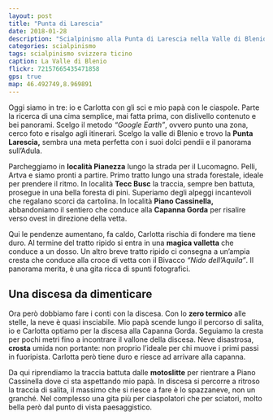 ```yaml
---
layout: post
title: "Punta di Larescia"
date: 2018-01-28
description: "Scialpinismo alla Punta di Larescia nella Valle di Blenio con partenza dalla località Pianezza e rientro dalla Capanna Gorda"
categories: scialpinismo
tags: scialpinismo svizzera ticino
caption: La Valle di Blenio
flickr: 72157665435471858
gps: true
map: 46.492749,8.969891
---
```


Oggi siamo in tre: io e Carlotta con gli sci e mio papà con le ciaspole. Parte la ricerca di una cima semplice, mai fatta prima, con dislivello contenuto e bei panorami. Scelgo il metodo *“Google Earth”*, ovvero punto una zona, cerco foto e risalgo agli itinerari.
Scelgo la valle di Blenio e trovo la **Punta Larescia,** sembra una meta perfetta con i suoi dolci pendii e il panorama sull’Adula. 

Parcheggiamo in **località Pianezza** lungo la strada per il Lucomagno. Pelli, Artva e siamo pronti a partire. Primo tratto lungo una strada forestale, ideale per prendere il ritmo. In località **Tecc Busc** la traccia, sempre ben battuta, prosegue in una bella foresta di pini. Superiamo degli alpeggi incantevoli che regalano scorci da cartolina. In località **Piano Cassinella,** abbandoniamo il sentiero che conduce alla **Capanna Gorda** per risalire verso ovest in direzione della vetta.

Qui le pendenze aumentano, fa caldo, Carlotta rischia di fondere ma tiene duro. Al termine del tratto ripido si entra in una **magica valletta** che conduce a un dosso. Un altro breve tratto ripido ci consegna a un’ampia cresta che conduce alla croce di vetta con il Bivacco *“Nido dell’Aquila”*. Il panorama merita, è una gita ricca di spunti fotografici.

## Una discesa da dimenticare
Ora però dobbiamo fare i conti con la discesa. Con lo **zero termico** alle stelle, la neve è quasi insciabile. Mio papà scende lungo il percorso di salita, io e Carlotta optiamo per la discesa alla Capanna Gorda. Seguiamo la cresta per pochi metri fino a incontrare il vallone della discesa. Neve disastrosa, **crosta** umida non portante: non proprio l’ideale per chi muove i primi passi in fuoripista. Carlotta però tiene duro e riesce ad arrivare alla capanna.

Da qui riprendiamo la traccia battuta dalle **motoslitte** per rientrare a Piano Cassinella dove ci sta aspettando mio papà. In discesa si percorre a ritroso la traccia di salita, il massimo che si riesce a fare è lo spazzaneve, non un granché. Nel complesso una gita più per ciaspolatori che per sciatori, molto bella però dal punto di vista paesaggistico.
